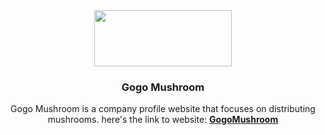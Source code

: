 <div style="text-align:center">
    <img align="center" width="220px" height="90px" src="https://gogomushroom.com/gogo/assets/img/headlogo.png">
</div>
<h3 align="center">Gogo Mushroom</h3>
<p align="center">Gogo Mushroom is a company profile website that focuses on distributing mushrooms. here's the link to website: <b><a href="https://gogomushroom.com/">GogoMushroom</a></b></p>
